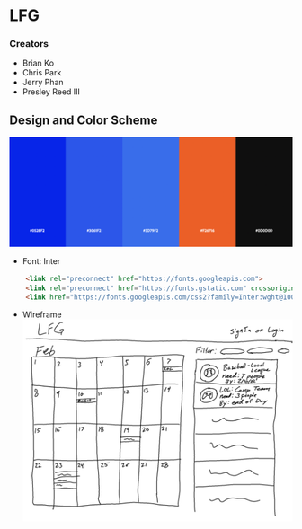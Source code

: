 # LFG
### Creators
- Brian Ko
- Chris Park
- Jerry Phan
- Presley Reed III

## Design and Color Scheme
![Color Scheme](./readme_images/color_scheme.png)
- Font: Inter 
``` html 
	<link rel="preconnect" href="https://fonts.googleapis.com"> 
	<link rel="preconnect" href="https://fonts.gstatic.com" crossorigin> 
	<link href="https://fonts.googleapis.com/css2?family=Inter:wght@100;200;300;400;500;600;700;800;900&display=swap" rel="stylesheet">
```
- Wireframe
![Homepage](./readme_images/home-wireframe.jpg)
